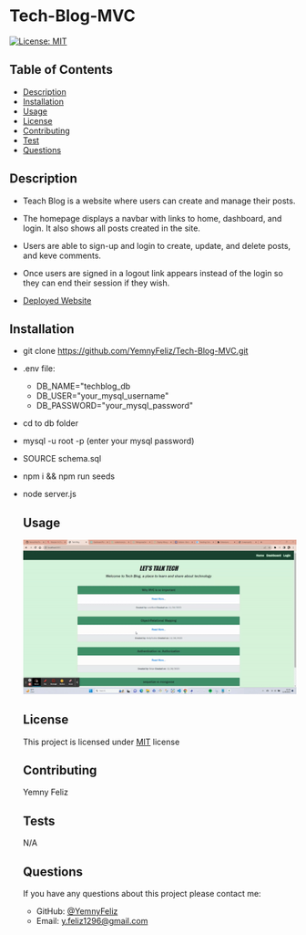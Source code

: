 # Tech-Blog-MVC

[![License: MIT](https://img.shields.io/badge/License-MIT-yellow.svg)](https://opensource.org/licenses/MIT)
  
   

  ## Table of Contents
  - [Description](#description)
  - [Installation](#installation)
  - [Usage](#usage)
  - [License](#license)
  - [Contributing](#contributing)
  - [Test](#tests)
  - [Questions](#questions)

  ## Description
  - Teach Blog is a website where users can create and manage their posts.
  - The homepage displays a navbar with links to home, dashboard, and login. It also shows all posts created in the site.
  - Users are able to sign-up and login to create, update, and delete posts, and keve comments.
  - Once users are signed in a logout link appears instead of the login so they can end their session if they wish.

  - [ Deployed Website ](https://techblog-yf-0ce34b9af3ec.herokuapp.com/)
 

  ## Installation
  - git clone https://github.com/YemnyFeliz/Tech-Blog-MVC.git
  - .env file:

    - DB_NAME="techblog_db
    - DB_USER="your_mysql_username"
    - DB_PASSWORD="your_mysql_password"
- cd to db folder
- mysql -u root -p (enter your mysql password)
- SOURCE schema.sql
- npm i && npm run seeds
- node server.js


  ## Usage
  ![Demo](./public/assets/techblog.gif)

 
  ## License
  This project is licensed under [MIT](https://opensource.org/licenses/MIT) license

  ## Contributing
  Yemny Feliz

  ## Tests
  N/A

  ## Questions
  If you have any questions about this project please contact me:
  - GitHub: [@YemnyFeliz](https://github.com/YemnyFeliz)
  - Email: y.feliz1296@gmail.com